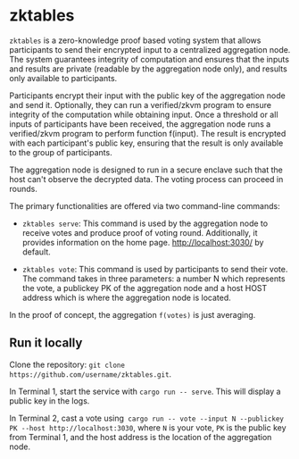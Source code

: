 # zktables

`zktables` is a zero-knowledge proof based voting system that allows participants to send their encrypted input to a centralized aggregation node. The system guarantees integrity of computation and ensures that the inputs and results are private (readable by the aggregation node only), and results only available to participants.

Participants encrypt their input with the public key of the aggregation node and send it. Optionally, they can run a verified/zkvm program to ensure integrity of the computation while obtaining input. Once a threshold or all inputs of participants have been received, the aggregation node runs a verified/zkvm program to perform function f(input). The result is encrypted with each participant's public key, ensuring that the result is only available to the group of participants.

The aggregation node is designed to run in a secure enclave such that the host can't observe the decrypted data. The voting process can proceed in rounds.

The primary functionalities are offered via two command-line commands:

- `zktables serve`: This command is used by the aggregation node to receive votes and produce proof of voting round. Additionally, it provides information on the home page. <http://localhost:3030/> by default.

- `zktables vote`: This command is used by participants to send their vote. The command takes in three parameters: a number N which represents the vote, a publickey PK of the aggregation node and a host HOST address which is where the aggregation node is located.

In the proof of concept, the aggregation `f(votes)` is just averaging.


## Run it locally

Clone the repository: `git clone https://github.com/username/zktables.git`.

In Terminal 1, start the service with `cargo run -- serve`. This will display a public key in the logs.

In Terminal 2, cast a vote using` cargo run -- vote --input N --publickey PK --host http://localhost:3030`, where `N` is your vote, `PK` is the public key from Terminal 1, and the host address is the location of the aggregation node.

